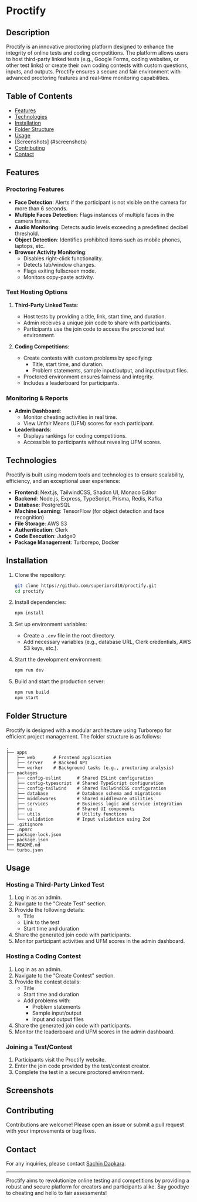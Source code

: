 # Proctify

## Description
Proctify is an innovative proctoring platform designed to enhance the integrity of online tests and coding competitions. The platform allows users to host third-party linked tests (e.g., Google Forms, coding websites, or other test links) or create their own coding contests with custom questions, inputs, and outputs. Proctify ensures a secure and fair environment with advanced proctoring features and real-time monitoring capabilities.

## Table of Contents
- [Features](#features)
- [Technologies](#technologies)
- [Installation](#installation)
- [Folder Structure](#folder-structure)
- [Usage](#usage)
- [Screenshots] (#screenshots)
- [Contributing](#contributing)
- [Contact](#contact)

## Features

### Proctoring Features
- **Face Detection**: Alerts if the participant is not visible on the camera for more than 6 seconds.
- **Multiple Faces Detection**: Flags instances of multiple faces in the camera frame.
- **Audio Monitoring**: Detects audio levels exceeding a predefined decibel threshold.
- **Object Detection**: Identifies prohibited items such as mobile phones, laptops, etc.
- **Browser Activity Monitoring**:
  - Disables right-click functionality.
  - Detects tab/window changes.
  - Flags exiting fullscreen mode.
  - Monitors copy-paste activity.

### Test Hosting Options
1. **Third-Party Linked Tests**:
   - Host tests by providing a title, link, start time, and duration.
   - Admin receives a unique join code to share with participants.
   - Participants use the join code to access the proctored test environment.

2. **Coding Competitions**:
   - Create contests with custom problems by specifying:
     - Title, start time, and duration.
     - Problem statements, sample input/output, and input/output files.
   - Proctored environment ensures fairness and integrity.
   - Includes a leaderboard for participants.

### Monitoring & Reports
- **Admin Dashboard**:
  - Monitor cheating activities in real time.
  - View Unfair Means (UFM) scores for each participant.
- **Leaderboards**:
  - Displays rankings for coding competitions.
  - Accessible to participants without revealing UFM scores.

## Technologies
Proctify is built using modern tools and technologies to ensure scalability, efficiency, and an exceptional user experience:

- **Frontend**: Next.js, TailwindCSS, Shadcn UI, Monaco Editor
- **Backend**: Node.js, Express, TypeScript, Prisma, Redis, Kafka
- **Database**: PostgreSQL
- **Machine Learning**: TensorFlow (for object detection and face recognition)
- **File Storage**: AWS S3
- **Authentication**: Clerk
- **Code Execution**: Judge0
- **Package Management**: Turborepo, Docker

## Installation

1. Clone the repository:
   ```bash
   git clone https://github.com/superiorsd10/proctify.git
   cd proctify
   ```

2. Install dependencies:
   ```bash
   npm install
   ```

3. Set up environment variables:
   - Create a `.env` file in the root directory.
   - Add necessary variables (e.g., database URL, Clerk credentials, AWS S3 keys, etc.).

4. Start the development environment:
   ```bash
   npm run dev
   ```

5. Build and start the production server:
   ```bash
   npm run build
   npm start
   ```

## Folder Structure
Proctify is designed with a modular architecture using Turborepo for efficient project management. The folder structure is as follows:

```
.
├── apps
│   ├── web       # Frontend application
│   ├── server    # Backend API
│   └── worker    # Background tasks (e.g., proctoring analysis)
├── packages
│   ├── config-eslint      # Shared ESLint configuration
│   ├── config-typescript  # Shared TypeScript configuration
│   ├── config-tailwind    # Shared TailwindCSS configuration
│   ├── database           # Database schema and migrations
│   ├── middlewares        # Shared middleware utilities
│   ├── services           # Business logic and service integration
│   ├── ui                 # Shared UI components
│   ├── utils              # Utility functions
│   └── validation         # Input validation using Zod
├── .gitignore
├── .npmrc
├── package-lock.json
├── package.json
├── README.md
└── turbo.json
```

## Usage

### Hosting a Third-Party Linked Test
1. Log in as an admin.
2. Navigate to the "Create Test" section.
3. Provide the following details:
   - Title
   - Link to the test
   - Start time and duration
4. Share the generated join code with participants.
5. Monitor participant activities and UFM scores in the admin dashboard.

### Hosting a Coding Contest
1. Log in as an admin.
2. Navigate to the "Create Contest" section.
3. Provide the contest details:
   - Title
   - Start time and duration
   - Add problems with:
     - Problem statements
     - Sample input/output
     - Input and output files
4. Share the generated join code with participants.
5. Monitor the leaderboard and UFM scores in the admin dashboard.

### Joining a Test/Contest
1. Participants visit the Proctify website.
2. Enter the join code provided by the test/contest creator.
3. Complete the test in a secure proctored environment.

## Screenshots



## Contributing
Contributions are welcome! Please open an issue or submit a pull request with your improvements or bug fixes.

## Contact
For any inquiries, please contact [Sachin Dapkara](mailto:sachindapkara6@gmail.com).

---
Proctify aims to revolutionize online testing and competitions by providing a robust and secure platform for creators and participants alike. Say goodbye to cheating and hello to fair assessments!

